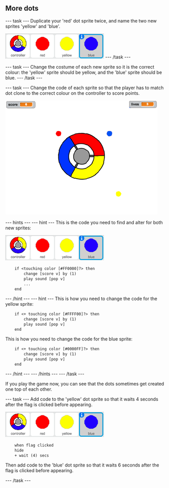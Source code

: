## More dots

--- task ---
Duplicate your 'red' dot sprite twice, and name the two new sprites 'yellow' and 'blue'.

![screenshot](images/dots-more-dots.png)
--- /task ---

--- task ---
Change the costume of each new sprite so it is the correct colour: the 'yellow' sprite should be yellow, and the 'blue' sprite should be blue.
--- /task ---

--- task ---
Change the code of each sprite so that the player has to match dot clone to the correct colour on the controller to score points.

![screenshot](images/dots-all-test.png)

--- hints ---
--- hint ---
This is the code you need to find and alter for both new sprites:

![screenshot](images/dots-more-dots.png)

```blocks3
	if <touching color [#FF0000]?> then
		change [score v] by (1)
		play sound [pop v]
        ...
	end
```
--- /hint ---
--- hint ---
This is how you need to change the code for the yellow sprite:
```blocks3
	if <+ touching color [#FFFF00]?> then
        change [score v] by (1)
        play sound [pop v]
	end
```

This is how you need to change the code for the blue sprite:
```blocks3
	if <+ touching color [#0000FF]?> then
        change [score v] by (1)
        play sound [pop v]
	end
```
--- /hint ---
--- /hints ---
--- /task ---

If you play the game now, you can see that the dots sometimes get created one top of each other.

--- task ---
Add code to the 'yellow' dot sprite so that it waits 4 seconds after the flag is clicked before appearing.

![screenshot](images/dots-more-dots.png)

```blocks3
	when flag clicked
	hide
	+ wait (4) secs
```

Then add code to the 'blue' dot sprite so that it waits 6 seconds after the flag is clicked before appearing.

--- /task ---
